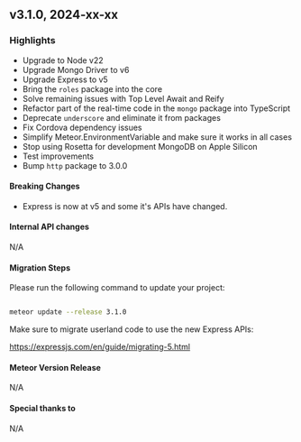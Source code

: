 ## v3.1.0, 2024-xx-xx

### Highlights

- Upgrade to Node v22
- Upgrade Mongo Driver to v6
- Upgrade Express to v5
- Bring the `roles` package into the core
- Solve remaining issues with Top Level Await and Reify
- Refactor part of the real-time code in the `mongo` package into TypeScript
- Deprecate `underscore` and eliminate it from packages
- Fix Cordova dependency issues
- Simplify Meteor.EnvironmentVariable and make sure it works in all cases
- Stop using Rosetta for development MongoDB on Apple Silicon
- Test improvements
- Bump `http` package to 3.0.0

#### Breaking Changes

- Express is now at v5 and some it's APIs have changed.

####  Internal API changes

N/A

#### Migration Steps

Please run the following command to update your project:

```bash

meteor update --release 3.1.0

```

Make sure to migrate userland code to use the new Express APIs: 

https://expressjs.com/en/guide/migrating-5.html



#### Meteor Version Release

N/A

#### Special thanks to

N/A
